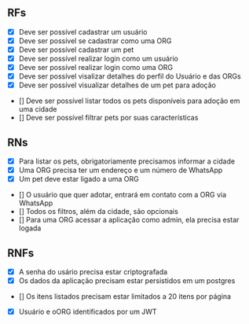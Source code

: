 
## RFs

- [x] Deve ser possível cadastrar um usuário
- [x] Deve ser possível se cadastrar como uma ORG
- [x] Deve ser possível cadastrar um pet
- [x] Deve ser possível realizar login como um usuário
- [x] Deve ser possível realizar login como uma ORG
- [x] Deve ser possível visalizar detalhes do perfil do Usuário e das ORGs
- [x] Deve ser possível visualizar detalhes de um pet para adoção
- [] Deve ser possível listar todos os pets disponíveis para adoção em uma cidade
- [] Deve ser possível filtrar pets por suas características


## RNs

- [x] Para listar os pets, obrigatoriamente precisamos informar a cidade
- [x] Uma ORG precisa ter um endereço e um número de WhatsApp
- [x] Um pet deve estar ligado a uma ORG
- [] O usuário que quer adotar, entrará em contato com a ORG via WhatsApp
- [] Todos os filtros, além da cidade, são opcionais
- [] Para uma ORG acessar a aplicação como admin, ela precisa estar logada

## RNFs

- [x] A senha do usário precisa estar criptografada
- [x] Os dados da aplicação precisam estar persistidos em um postgres
- [] Os itens listados precisam estar limitados a 20 itens por página
- [x] Usuário e oORG identificados por um JWT